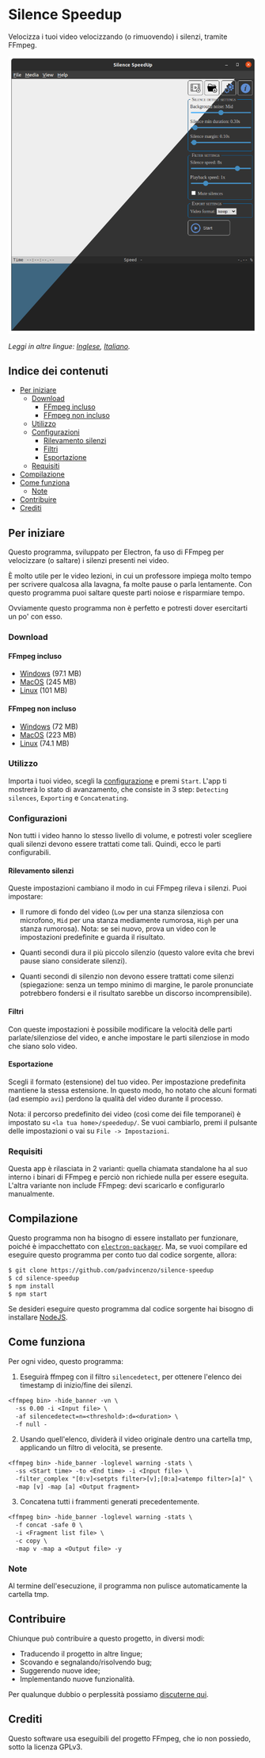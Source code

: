 # Silence Speedup
Velocizza i tuoi video velocizzando (o rimuovendo) i silenzi, tramite FFmpeg.

![Schermata principale](assets/screenshots/homescreen.png)

*Leggi in altre lingue: [Inglese](README.md), [Italiano](README.it.md).*

## Indice dei contenuti
  - [Per iniziare](#per-iniziare)
    - [Download](#download)
      - [FFmpeg incluso](#ffmpeg-incluso)
      - [FFmpeg non incluso](#ffmpeg-non-incluso)
    - [Utilizzo](#utilizzo)
    - [Configurazioni](#configurazione)
      - [Rilevamento silenzi](#rilevamento-silenzi)
      - [Filtri](#filtri)
      - [Esportazione](#esportazione)
    - [Requisiti](#requisiti)
  - [Compilazione](#compilazione)
  - [Come funziona](#come-funziona)
    - [Note](#note)
  - [Contribuire](#contribuire)
  - [Crediti](#crediti)

## Per iniziare
Questo programma, sviluppato per Electron, fa uso di FFmpeg per velocizzare (o saltare) i silenzi presenti nei video.

È molto utile per le video lezioni, in cui un professore impiega molto tempo per scrivere qualcosa alla lavagna, fa molte pause o parla lentamente. Con questo programma puoi saltare queste parti noiose e risparmiare tempo.

Ovviamente questo programma non è perfetto e potresti dover esercitarti un po' con esso.

### Download

#### FFmpeg incluso
* [Windows](https://github.com/padvincenzo/silence-speedup/releases/download/v1.2.0/Silence-SpeedUp-v1.2.0-win32-ia32-standalone.zip) (97.1 MB)
* [MacOS](https://github.com/padvincenzo/silence-speedup/releases/download/v1.2.0/Silence-SpeedUp-v1.2.0-darwin-x64-standalone.zip) (245 MB)
* [Linux](https://github.com/padvincenzo/silence-speedup/releases/download/v1.2.0/Silence-SpeedUp-v1.2.0-linux-x64-standalone.zip) (101 MB)

#### FFmpeg non incluso
* [Windows](https://github.com/padvincenzo/silence-speedup/releases/download/v1.2.0/Silence-SpeedUp-v1.2.0-win32-ia32.zip) (72 MB)
* [MacOS](https://github.com/padvincenzo/silence-speedup/releases/download/v1.2.0/Silence-SpeedUp-v1.2.0-darwin-x64.zip) (223 MB)
* [Linux](https://github.com/padvincenzo/silence-speedup/releases/download/v1.2.0/Silence-SpeedUp-v1.2.0-linux-x64.zip) (74.1 MB)

### Utilizzo
Importa i tuoi video, scegli la [configurazione](#configurazioni) e premi ``Start``. L'app ti mostrerà lo stato di avanzamento, che consiste in 3 step: ``Detecting silences``, ``Exporting`` e ``Concatenating``.

### Configurazioni
Non tutti i video hanno lo stesso livello di volume, e potresti voler scegliere quali silenzi devono essere trattati come tali. Quindi, ecco le parti configurabili.

#### Rilevamento silenzi
Queste impostazioni cambiano il modo in cui FFmpeg rileva i silenzi. Puoi impostare:

* Il rumore di fondo del video (``Low`` per una stanza silenziosa con microfono, ``Mid`` per una stanza mediamente rumorosa, ``High`` per una stanza rumorosa). Nota: se sei nuovo, prova un video con le impostazioni predefinite e guarda il risultato.

* Quanti secondi dura il più piccolo silenzio (questo valore evita che brevi pause siano considerate silenzi).

* Quanti secondi di silenzio non devono essere trattati come silenzi (spiegazione: senza un tempo minimo di margine, le parole pronunciate potrebbero fondersi e il risultato sarebbe un discorso incomprensibile).

#### Filtri
Con queste impostazioni è possibile modificare la velocità delle parti parlate/silenziose del video, e anche impostare le parti silenziose in modo che siano solo video.

#### Esportazione
Scegli il formato (estensione) del tuo video. Per impostazione predefinita mantiene la stessa estensione. In questo modo, ho notato che alcuni formati (ad esempio ``avi``) perdono la qualità del video durante il processo.

Nota: il percorso predefinito dei video (così come dei file temporanei) è impostato su ``<la tua home>/speededup/``. Se vuoi cambiarlo, premi il pulsante delle impostazioni o vai su ``File -> Impostazioni``.

### Requisiti
Questa app è rilasciata in 2 varianti: quella chiamata standalone ha al suo interno i binari di FFmpeg e perciò non richiede nulla per essere eseguita. L'altra variante non include FFmpeg: devi scaricarlo e configurarlo manualmente.

## Compilazione
Questo programma non ha bisogno di essere installato per funzionare, poiché è impacchettato con [``electron-packager``](https://electron.github.io/electron-packager/master/). Ma, se vuoi compilare ed eseguire questo programma per conto tuo dal codice sorgente, allora:

```
$ git clone https://github.com/padvincenzo/silence-speedup
$ cd silence-speedup
$ npm install
$ npm start
```

Se desideri eseguire questo programma dal codice sorgente hai bisogno di installare [NodeJS](https://nodejs.org/en/).

## Come funziona
Per ogni video, questo programma:

1. Eseguirà ffmpeg con il filtro ``silencedetect``, per ottenere l'elenco dei timestamp di inizio/fine dei silenzi.

```
<ffmpeg bin> -hide_banner -vn \
  -ss 0.00 -i <Input file> \
  -af silencedetect=n=<threshold>:d=<duration> \
  -f null -
```

2. Usando quell'elenco, dividerà il video originale dentro una cartella tmp, applicando un filtro di velocità, se presente.

```
<ffmpeg bin> -hide_banner -loglevel warning -stats \
  -ss <Start time> -to <End time> -i <Input file> \
  -filter_complex "[0:v]<setpts filter>[v];[0:a]<atempo filter>[a]" \
  -map [v] -map [a] <Output fragment>
```

3. Concatena tutti i frammenti generati precedentemente.

```
<ffmpeg bin> -hide_banner -loglevel warning -stats \
  -f concat -safe 0 \
  -i <Fragment list file> \
  -c copy \
  -map v -map a <Output file> -y
```

### Note
Al termine dell'esecuzione, il programma non pulisce automaticamente la cartella tmp.

## Contribuire
Chiunque può contribuire a questo progetto, in diversi modi:
* Traducendo il progetto in altre lingue;
* Scovando e segnalando/risolvendo bug;
* Suggerendo nuove idee;
* Implementando nuove funzionalità.

Per qualunque dubbio o perplessità possiamo [discuterne qui](https://github.com/padvincenzo/silence-speedup/discussions).

## Crediti
Questo software usa eseguibili del progetto FFmpeg, che io non possiedo, sotto la licenza GPLv3.
